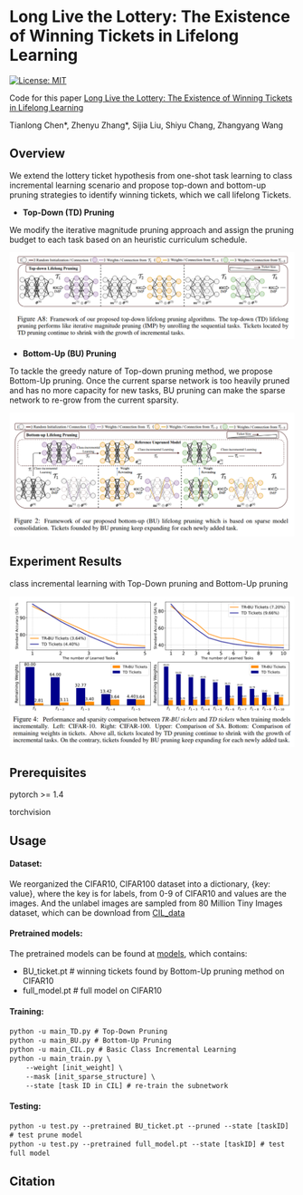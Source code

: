# Long Live the Lottery: The Existence of Winning Tickets in Lifelong Learning

[![License: MIT](https://img.shields.io/badge/License-MIT-green.svg)](https://opensource.org/licenses/MIT)

Code for this paper [Long Live the Lottery: The Existence of Winning Tickets in Lifelong Learning](https://openreview.net/forum?id=LXMSvPmsm0g)

Tianlong Chen\*, Zhenyu Zhang\*, Sijia Liu, Shiyu Chang, Zhangyang Wang

## Overview

We extend the lottery ticket hypothesis from one-shot task learning to class incremental learning scenario and propose top-down and bottom-up pruning strategies to identify winning tickets, which we call lifelong Tickets.

- **Top-Down (TD) Pruning**

We modify the iterative magnitude pruning approach and assign the pruning budget to each task based on an heuristic curriculum schedule.

![](https://github.com/VITA-Group/Lifelong-Learning-LTH/blob/main/Figs/TD.png)

- **Bottom-Up (BU) Pruning**

To tackle the greedy nature of Top-down pruning method, we propose Bottom-Up pruning. Once the current sparse network is too heavily pruned and has no more capacity for new tasks, BU pruning can make the sparse network to re-grow from the current sparsity.

![](https://github.com/VITA-Group/Lifelong-Learning-LTH/blob/main/Figs/BU.png)

## Experiment Results

class incremental learning with Top-Down pruning and Bottom-Up pruning

![](https://github.com/VITA-Group/Lifelong-Learning-LTH/blob/main/Figs/result.png)

## Prerequisites

pytorch >= 1.4

torchvision

## Usage

#### Dataset:

We reorganized the CIFAR10, CIFAR100 dataset into a dictionary, {key: value}, where the key is for labels, from 0-9 of CIFAR10 and values are the images. And the unlabel images are sampled from 80 Million Tiny Images dataset, which can be download from [CIL_data](https://www.dropbox.com/sh/hrugy5qb7y80tyl/AAB9THdb7-Kk_I-RIFsL_ywxa?dl=0) 

#### Pretrained models:

The pretrained models can be found at [models](https://www.dropbox.com/sh/4jzu4g83wxn9tgb/AADlIQaAAqTR6MpYj6F1bE23a?dl=0), which contains:

- BU_ticket.pt # winning tickets found by Bottom-Up pruning method on CIFAR10
- full_model.pt # full model on CIFAR10

#### Training:

```
python -u main_TD.py # Top-Down Pruning
python -u main_BU.py # Bottom-Up Pruning
python -u main_CIL.py # Basic Class Incremental Learning
python -u main_train.py \
	--weight [init_weight] \
	--mask [init_sparse_structure] \
	--state [task ID in CIL] # re-train the subnetwork
```

#### **Testing:**

```
python -u test.py --pretrained BU_ticket.pt --pruned --state [taskID] # test prune model
python -u test.py --pretrained full_model.pt --state [taskID] # test full model
```

## Citation

